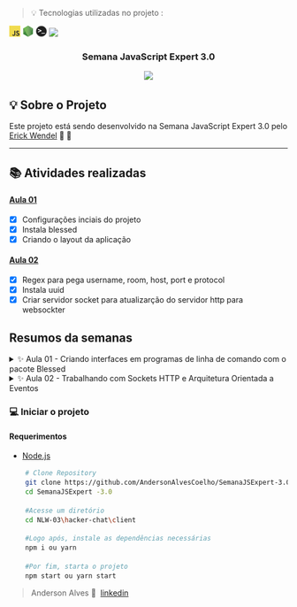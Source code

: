 > 💡 Tecnologias utilizadas no projeto :

<code><img height="20" src="https://raw.githubusercontent.com/voodootikigod/logo.js/master/js.png"></code>
<code><img height="20" src="https://raw.githubusercontent.com/github/explore/80688e429a7d4ef2fca1e82350fe8e3517d3494d/topics/nodejs/nodejs.png"></code>
<code><img height="20" src="https://raw.githubusercontent.com/github/explore/80688e429a7d4ef2fca1e82350fe8e3517d3494d/topics/terminal/terminal.png"></code>
<code><img height="20" src="https://upload.wikimedia.org/wikipedia/commons/thumb/9/9a/Visual_Studio_Code_1.35_icon.svg/1024px-Visual_Studio_Code_1.35_icon.svg.png"></code>

<div align="center">
 
<h3>Semana JavaScript Expert 3.0</h3>
<img height="300"  src="https://cdn.discordapp.com/attachments/779342878513954829/823617016647909486/unknown.png">
</div>

## 💡 Sobre o Projeto

Este projeto está sendo desenvolvido na Semana JavaScript Expert 3.0 pelo [Erick Wendel](https://www.linkedin.com/in/erickwendel/?originalSubdomain=br) 🚀&nbsp;💜

---

## 📚 Atividades realizadas

#### [Aula 01](./aula01)

- [x] Configurações inciais do projeto
- [x] Instala blessed
- [x] Criando o layout da aplicação

#### [Aula 02](./aula02)

- [x] Regex para pega username, room, host, port e protocol
- [x] Instala uuid
- [x] Criar servidor socket para atualizarção do servidor http para websockter

## Resumos da semanas

<details>
  <summary>✨ Aula 01 - Criando interfaces em programas de linha de comando com o pacote Blessed</summary>
<p>Nessa aula você vai construir a estrutura inicial do nosso programa de linha de comando além de configurar toda a interface do programa usando o pacote Blessed e o design pattern Builder.</p>

<p>Vai aprender a trabalhar com o módulo nativo do Node.js para emissão de eventos customizados e definir quais eventos sua interface deverá respeitar.</p>
</details>

<details>
  <summary>✨ Aula 02 - Trabalhando com Sockets HTTP e Arquitetura Orientada a Eventos</summary>
<p>Nessa aula você vai aprender a trabalhar com Web Sockets usando apenas o módulo nativo do Node.js.
</p>

<p>Vai também criar a estrutura de cliente e servidor usando emissores de eventos customizados além de criar a função para obter os comandos digitados no terminal.
</p>
</details>

### 💻 Iniciar o projeto

#### Requerimentos

- [Node.js](https://nodejs.org/en/download/)

```bash
    # Clone Repository
    git clone https://github.com/AndersonAlvesCoelho/SemanaJSExpert-3.0.git
    cd SemanaJSExpert -3.0

    #Acesse um diretório
    cd NLW-03\hacker-chat\client

    #Logo após, instale as dependências necessárias
    npm i ou yarn

    #Por fim, starta o projeto
    npm start ou yarn start
```

> Anderson Alves 👋 &nbsp;[linkedin](https://www.linkedin.com/in/anderson-alves-7b5587133/)
